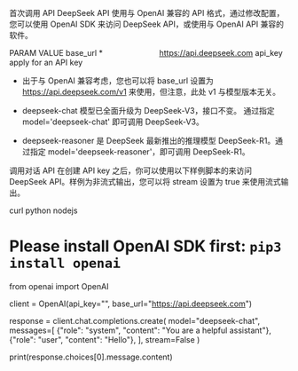 首次调用 API
DeepSeek API 使用与 OpenAI 兼容的 API 格式，通过修改配置，您可以使用 OpenAI SDK 来访问 DeepSeek API，或使用与 OpenAI API 兼容的软件。

PARAM	VALUE
base_url *       	https://api.deepseek.com
api_key	apply for an API key
* 出于与 OpenAI 兼容考虑，您也可以将 base_url 设置为 https://api.deepseek.com/v1 来使用，但注意，此处 v1 与模型版本无关。

* deepseek-chat 模型已全面升级为 DeepSeek-V3，接口不变。 通过指定 model='deepseek-chat' 即可调用 DeepSeek-V3。

* deepseek-reasoner 是 DeepSeek 最新推出的推理模型 DeepSeek-R1。通过指定 model='deepseek-reasoner'，即可调用 DeepSeek-R1。

调用对话 API
在创建 API key 之后，你可以使用以下样例脚本的来访问 DeepSeek API。样例为非流式输出，您可以将 stream 设置为 true 来使用流式输出。

curl
python
nodejs
# Please install OpenAI SDK first: `pip3 install openai`

from openai import OpenAI

client = OpenAI(api_key="<DeepSeek API Key>", base_url="https://api.deepseek.com")

response = client.chat.completions.create(
    model="deepseek-chat",
    messages=[
        {"role": "system", "content": "You are a helpful assistant"},
        {"role": "user", "content": "Hello"},
    ],
    stream=False
)

print(response.choices[0].message.content)

